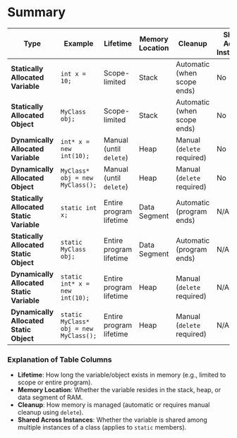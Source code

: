 # Summary

|**Type**|**Example**|**Lifetime**|**Memory Location**|**Cleanup**|**Shared Across Instances?**|
|---|---|---|---|---|---|
|**Statically Allocated Variable**|`int x = 10;`|Scope-limited|Stack|Automatic (when scope ends)|No|
|**Statically Allocated Object**|`MyClass obj;`|Scope-limited|Stack|Automatic (when scope ends)|No|
|**Dynamically Allocated Variable**|`int* x = new int(10);`|Manual (until `delete`)|Heap|Manual (`delete` required)|No|
|**Dynamically Allocated Object**|`MyClass* obj = new MyClass();`|Manual (until `delete`)|Heap|Manual (`delete` required)|No|
|**Statically Allocated Static Variable**|`static int x;`|Entire program lifetime|Data Segment|Automatic (program ends)|N/A|
|**Statically Allocated Static Object**|`static MyClass obj;`|Entire program lifetime|Data Segment|Automatic (program ends)|N/A|
|**Dynamically Allocated Static Variable**|`static int* x = new int(10);`|Entire program lifetime|Heap|Manual (`delete` required)|N/A|
|**Dynamically Allocated Static Object**|`static MyClass* obj = new MyClass();`|Entire program lifetime|Heap|Manual (`delete` required)|N/A|

### **Explanation of Table Columns**

- **Lifetime**: How long the variable/object exists in memory (e.g., limited to scope or entire program).
- **Memory Location**: Whether the variable resides in the stack, heap, or data segment of RAM.
- **Cleanup**: How memory is managed (automatic or requires manual cleanup using `delete`).
- **Shared Across Instances**: Whether the variable is shared among multiple instances of a class (applies to `static` members).
